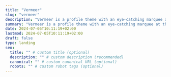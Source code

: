 ```yaml
---
title: "Vermeer"
slug: "vermeer"
description: "Vermeer is a profile theme with an eye-catching marquee at the top of the page."
summary: "Vermeer is a profile theme with an eye-catching marquee at the top of the page. Available soon!"
date: 2024-07-05T10:11:19+02:00
lastmod: 2024-07-05T10:11:19+02:00
draft: false
type: landing
seo:
  title: "" # custom title (optional)
  description: "" # custom description (recommended)
  canonical: "" # custom canonical URL (optional)
  robots: "" # custom robot tags (optional)
---
```

